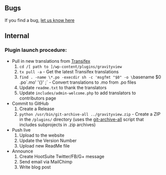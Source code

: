 ## Bugs

If you find a bug, [let us know here](https://github.com/katzwebservices/GravityView/issues)

## Internal

### Plugin launch procedure:

* Pull in new translations from [Transifex](https://www.transifex.com/projects/p/gravityview/)
	1. `cd /[ path to ]/wp-content/plugins/gravityview`
	2. `tx pull -a` - Get the latest Transifex translations
	3. `find . -name \*.po -execdir sh -c 'msgfmt "$0" -o \`basename $0 .po\`.mo' '{}' \;` - Convert translations to .mo from .po files
	4. Update `readme.txt` to thank the translators
	5. Update `includes/admin-welcome.php` to add translators to contributors page
* Commit to GitHub
	1. Create a Release
	2. `python /usr/bin/git-archive-all ../gravityview.zip` - Create a ZIP in the `/plugins/` directory (uses the [git-archive-all](https://github.com/Kentzo/git-archive-all) script that includes subprojects in .zip archives)
* Push live
	1. Upload to the website
	2. Update the Version Number
	3. Upload new ReadMe file
* Announce
	1. Create HootSuite Twitter/FB/G+ message
	2. Send email via MailChimp
	3. Write blog post
